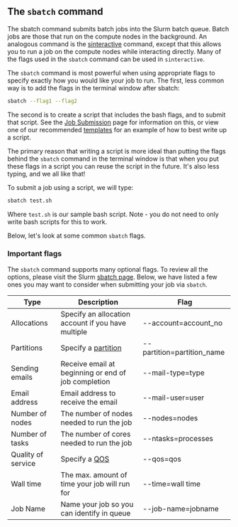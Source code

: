 ## The `sbatch` command

The sbatch command submits batch jobs into the Slurm batch queue.
Batch jobs are those that run on the compute nodes in the
background. An analogous command is the
[sinteractive](running-jobs/interactive-jobs) command, except that
this allows you to run a job on the compute nodes while interacting
directly. Many of the flags used in the `sbatch` command can be used
in `sinteractive`.

The `sbatch` command is most powerful when using appropriate flags to
specify exactly how you would like your job to run. The first, less
common way is to add the flags in the terminal window after sbatch:

```bash
sbatch --flag1 --flag2
```

The second is to create a script that includes the bash flags, and to
submit that script. See the [Job Submission](running-jobs/submission)
page for information on this, or view one of our recommended
[templates](https://raw.githubusercontent.com/ResearchComputing/Documentation/master/Templates/General-Job-Template.sh)
for an example of how to best write up a script.

The primary reason that writing a script is more ideal than putting
the flags behind the `sbatch` command in the terminal window is that
when you put these flags in a script you can reuse the script in the
future. It's also less typing, and we all like that!

To submit a job using a script, we will type:

``` bash
sbatch test.sh
```

Where `test.sh` is our sample bash script. Note - you do not need to
only write bash scripts for this to work.

Below, let's look at some common `sbatch` flags.

### Important flags

The `sbatch` command supports many optional flags. To review all the
options, please visit the Slurm [sbatch
page](http://slurm.schedmd.com/sbatch.html). Below, we have listed a
few ones you may want to consider when submitting your job via
`sbatch`.

|        Type         |                    Description                    |           Flag           |
|---------------------|---------------------------------------------------|----------------------------|
|     Allocations     |Specify an allocation account if you have multiple |    --account=account_no    |
|     Partitions      |              Specify a [partition](https://github.com/ResearchComputing/Research-Computing-User-Tutorials/wiki/qos-and-partitions)                |--partition=partition_name  |
|    Sending emails   |Receive email at beginning or end of job completion|      --mail-type=type      |
|    Email address    |         Email address to receive the email        |      --mail-user=user      |
|   Number of nodes   |     The number of nodes needed to run the job     |       --nodes=nodes        |
|   Number of tasks   |     The number of cores needed to run the job     |     --ntasks=processes     |
|  Quality of service |              Specify a [QOS](https://github.com/ResearchComputing/Research-Computing-User-Tutorials/wiki/qos-and-partitions)                      |          --qos=qos         |
|      Wall time      |   The max. amount of time your job will run for   |      --time=wall time      |
|       Job Name      |     Name your job so you can identify in queue    |	--job-name=jobname     |
